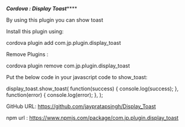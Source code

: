 *************Cordova : Display Toast*****************

By using this plugin you can show toast


Install this plugin using:

cordova plugin add com.jp.plugin.display_toast



Remove Plugins :

cordova plugin remove com.jp.plugin.display_toast



Put the below code in your javascript code to show_toast: 

display_toast.show_toast(
	function(success)
	{
            console.log(success);
        }, 
	function(error)
	{
            console.log(error);
        },
	<your toast message>
    ); 


GitHub URL:   https://github.com/jaypratapsingh/Display_Toast

npm url :     https://www.npmjs.com/package/com.jp.plugin.display_toast
